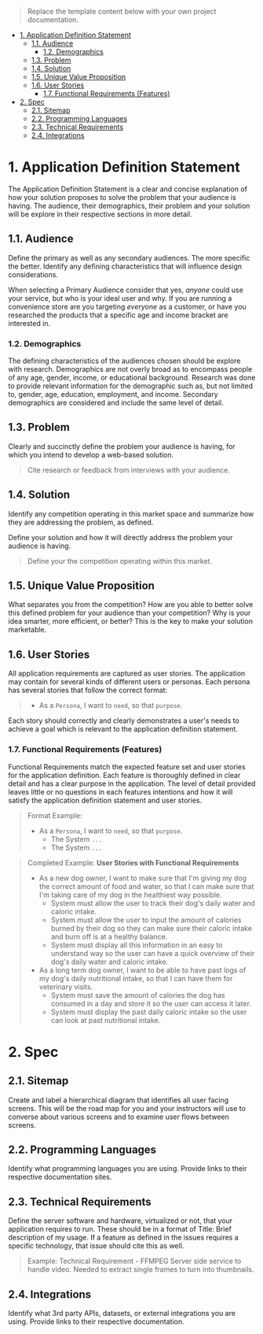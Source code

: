 > Replace the template content below with your own project documentation. 

<!-- TOC -->

- [1. Application Definition Statement](#1-application-definition-statement)
    - [1.1. Audience](#11-audience)
        - [1.2. Demographics](#12-demographics)
    - [1.3. Problem](#13-problem)
    - [1.4. Solution](#14-solution)
    - [1.5. Unique Value Proposition](#15-unique-value-proposition)
    - [1.6. User Stories](#16-user-stories)
        - [1.7. Functional Requirements (Features)](#17-functional-requirements-features)
- [2. Spec](#2-spec)
    - [2.1. Sitemap](#21-sitemap)
    - [2.2. Programming Languages](#22-programming-languages)
    - [2.3. Technical Requirements](#23-technical-requirements)
    - [2.4. Integrations](#24-integrations)

<!-- /TOC -->

# 1. Application Definition Statement

The Application Definition Statement is a clear and concise explanation of how your solution proposes to solve the problem that your audience is having. The audience, their demographics, their problem and your solution will be explore in their respective sections in more detail.

## 1.1. Audience

Define the primary as well as any secondary audiences. The more specific the better. Identify any defining characteristics that will influence design considerations. 

When selecting a Primary Audience consider that yes, *anyone* could use your service, but who is your ideal user and why. If you are running a convenience store are you targeting *everyone* as a customer, or have you researched the products that a specific age and income bracket are interested in.

### 1.2. Demographics

The defining characteristics of the audiences chosen should be explore with research. Demographics are not overly broad as to encompass people of any age, gender, income, or educational background. Research was done to provide relevant information for the demographic such as, but not limited to, gender, age, education, employment, and income. Secondary demographics are considered and include the same level of detail.

## 1.3. Problem

Clearly and succinctly define the problem your audience is having, for which you intend to develop a web-based solution.

> Cite research or feedback from interviews with your audience. 

## 1.4. Solution

Identify any competition operating in this market space and summarize how they are addressing the problem, as defined.

Define your solution and how it will directly address the problem your audience is having.

> Define your the competition operating within this market.

## 1.5. Unique Value Proposition

What separates you from the competition? How are you able to better solve this defined problem for your audience than your competition? Why is your idea smarter, more efficient, or better? This is the key to make your solution marketable.

## 1.6. User Stories

All application requirements are captured as user stories. The application may contain for several kinds of different users or personas. Each persona has several stories that follow the correct format:

> * As a `Persona`, I want to `need`, so that `purpose`.

Each story should correctly and clearly demonstrates a user's needs to achieve a goal which is relevant to the application definition statement.

### 1.7. Functional Requirements (Features)

Functional Requirements match the expected feature set and user stories for the application definition. Each feature is thoroughly defined in clear detail and has a clear purpose in the application. The level of detail provided leaves little or no questions in each features intentions and how it will satisfy the application definition statement and user stories.

> Format Example:
> * As a `Persona`, I want to `need`, so that `purpose`.
>   * The System `...`
>   * The System `...`

> Completed Example:
> **User Stories with Functional Requirements**
> * As a new dog owner, I want to make sure that I'm giving my dog the correct amount of food and water, so that I can make sure that I'm taking care of my dog in the healthiest way possible.
>   * System must allow the user to track their dog's daily water and caloric intake.
>   * System must allow the user to input the amount of calories burned by their dog so they can make sure their caloric intake and burn off is at a healthy balance.
>   * System must display all this information in an easy to understand way so the user can have a quick overview of their dog's daily water and caloric intake.
> * As a long term dog owner, I want to be able to have past logs of my dog's daily nutritional intake, so that I can have them for veterinary visits.
>   * System must save the amount of calories the dog has consumed in a day and store it so the user can access it later.
>   * System must display the past daily caloric intake so the user can look at past nutritional intake.

# 2. Spec

## 2.1. Sitemap

Create and label a hierarchical diagram that identifies all user facing screens. This will be the road map for you and your instructors will use to converse about various screens and to examine user flows between screens.

## 2.2. Programming Languages

Identify what programming languages you are using. Provide links to their respective documentation sites.

## 2.3. Technical Requirements

Define the server software and hardware, virtualized or not, that your application requires to run. These should be in a format of Title: Brief description of my usage. If a feature as defined in the issues requires a specific technology, that issue should cite this as well. 

> Example: Technical Requirement - FFMPEG
> Server side service to handle video. Needed to extract single frames to turn into thumbnails.

## 2.4. Integrations

Identify what 3rd party APIs, datasets, or external integrations you are using. Provide links to their respective documentation.
